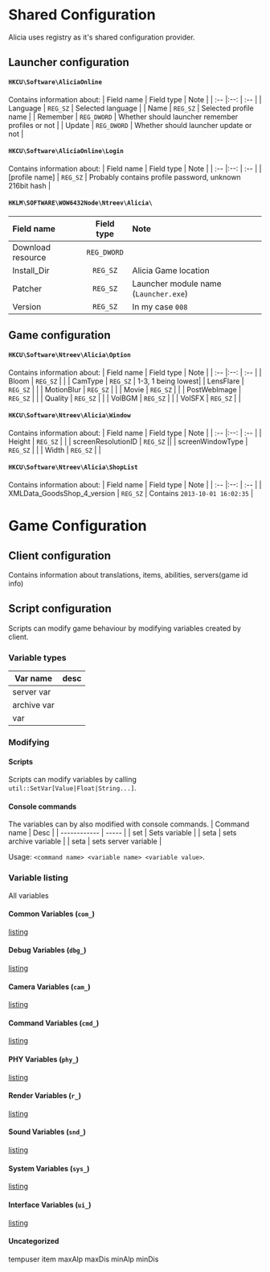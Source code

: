 # Shared Configuration
Alicia uses registry as it's shared configuration provider.

## Launcher configuration
#### `HKCU\Software\AliciaOnline`
Contains information about:
| Field name | Field type    | Note |
| :--       |:--:           | :-- |
| Language   | `REG_SZ`      | Selected language |
| Name       | `REG_SZ`      | Selected profile name |
| Remember   | `REG_DWORD`   | Whether should launcher remember profiles or not |
| Update     | `REG_DWORD`   | Whether should launcher update or not |

#### `HKCU\Software\AliciaOnline\Login`
Contains information about:
| Field name | Field type      | Note |
| :--       |:--:             | :-- |
| [profile name]  | `REG_SZ`   | Probably contains profile password, unknown 216bit hash |

#### `HKLM\SOFTWARE\WOW6432Node\Ntreev\Alicia\`
| Field name | Field type    | Note |
| :--       |:--:           | :-- |
| Download resource   | `REG_DWORD`      ||
| Install_Dir       | `REG_SZ`      | Alicia Game location |
| Patcher   | `REG_SZ`   | Launcher module name (`Launcher.exe`) |
| Version     | `REG_SZ`   | In my case `008`|

## Game configuration

#### `HKCU\Software\Ntreev\Alicia\Option`
Contains information about:
| Field name | Field type      | Note |
| :--       |:--:             | :-- |
| Bloom      | `REG_SZ`      | |
| CamType    | `REG_SZ`      |  1-3, 1 being lowest|
| LensFlare  | `REG_SZ`      | |
| MotionBlur | `REG_SZ`      | |
| Movie      | `REG_SZ`      | |
| PostWebImage | `REG_SZ`      | |
| Quality      | `REG_SZ`      | |
| VolBGM      | `REG_SZ`      | |
| VolSFX      | `REG_SZ`      | |


#### `HKCU\Software\Ntreev\Alicia\Window`
Contains information about:
| Field name | Field type      | Note |
| :--       |:--:             | :-- |
| Height      | `REG_SZ`      | |
| screenResolutionID    | `REG_SZ`      ||
| screenWindowType  | `REG_SZ`      | |
| Width  | `REG_SZ`      | |

#### `HKCU\Software\Ntreev\Alicia\ShopList`
Contains information about:
| Field name | Field type      | Note |
| :--       |:--:             | :-- |
| XMLData_GoodsShop_4_version      | `REG_SZ`      | Contains `2013-10-01 16:02:35` |

# Game Configuration
## Client configuration
Contains information about translations, items, abilities, servers(game id info)

## Script configuration
Scripts can modify game behaviour by modifying variables created by client.
### Variable types
| Var name | desc |
| -------- | ---- |
| server var | |
| archive var | | 
| var | |

### Modifying
#### Scripts
Scripts can modify variables by calling `util::SetVar[Value|Float|String...]`. 

#### Console commands   
The variables can by also modified with console commands.
| Command name | Desc |
| ------------ | ----- | 
| set          | Sets variable |
| seta         | sets archive variable |
| seta         | sets server variable |

Usage: `<command name> <variable name> <variable value>`.

### Variable listing
All variables
#### Common Variables (`com_`)
[listing](com_variables.csv)
#### Debug Variables (`dbg_`)
[listing](dbg_variables.csv)
#### Camera Variables (`cam_`)
[listing](cam_variables.csv)
#### Command Variables  (`cmd_`)
[listing](cmd_variables.csv)
#### PHY Variables (`phy_`)
[listing](phy_variables.csv)
#### Render Variables (`r_`)
[listing](r_variables.csv)
#### Sound Variables (`snd_`)
[listing](snd_variables.csv)
#### System Variables (`sys_`)
[listing](sys_variables.csv)
#### Interface Variables (`ui_`)
[listing](ui_variables.csv)
#### Uncategorized
tempuser
item
maxAlp
maxDis
minAlp
minDis

